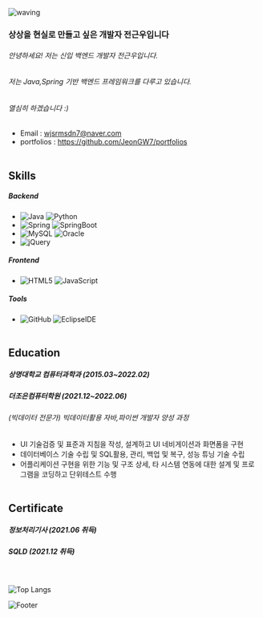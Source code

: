 
![waving](https://capsule-render.vercel.app/api?type=waving&height=200&text=welcome!&fontAlign=80&fontAlignY=40&color=gradient)

### 상상을 현실로 만들고 싶은 개발자 전근우입니다
###### 안녕하세요! 저는 신입 백엔드 개발자 전근우입니다. 
###### 저는 Java,Spring 기반 백엔드 프레임워크를 다루고 있습니다.
###### 열심히 하겠습니다 :)

- Email : <wjsrmsdn7@naver.com>
- portfolios : <https://github.com/JeonGW7/portfolios>
<br><br/>
## Skills
##### Backend
- ![Java](https://img.shields.io/badge/java-%23ED8B00.svg?style=for-the-badge&logo=java&logoColor=white) ![Python](https://img.shields.io/badge/python-3670A0?style=for-the-badge&logo=python&logoColor=ffdd54) 
- ![Spring](https://img.shields.io/badge/spring-%236DB33F.svg?style=for-the-badge&logo=spring&logoColor=white) ![SpringBoot](https://img.shields.io/badge/springboot-%6DB33F.svg?style=for-the-badge&logo=springboot&logoColor=white) 
- ![MySQL](https://img.shields.io/badge/mysql-%2300f.svg?style=for-the-badge&logo=mysql&logoColor=white) ![Oracle](https://img.shields.io/badge/oracle-%F80000.svg?style=for-the-badge&logo=oracle&logoColor=white)
- ![jQuery](https://img.shields.io/badge/jquery-%230769AD.svg?style=for-the-badge&logo=jquery&logoColor=white)

##### Frontend
- ![HTML5](https://img.shields.io/badge/html5-%23E34F26.svg?style=for-the-badge&logo=html5&logoColor=white) ![JavaScript](https://img.shields.io/badge/javascript-%23323330.svg?style=for-the-badge&logo=javascript&logoColor=%23F7DF1E)

##### Tools
- ![GitHub](https://img.shields.io/badge/github-%23121011.svg?style=for-the-badge&logo=github&logoColor=white) ![EclipseIDE](https://img.shields.io/badge/eclipse-%2C2255.svg?style=for-the-badge&logo=eclipse&logoColor=white)
<br><br/>
## Education
##### 상명대학교 컴퓨터과학과 (2015.03~2022.02)

##### 더조은컴퓨터학원 (2021.12~2022.06)
###### (빅데이터 전문가) 빅데이터활용 자바,파이썬 개발자 양성 과정 
- UI 기술검증 및 표준과 지침을 작성, 설계하고 UI 네비게이션과 화면폼을 구현
- 데이터베이스 기술 수립 및 SQL활용, 관리, 백업 및 복구, 성능 튜닝 기술 수립
- 어플리케이션 구현을 위한 기능 및 구조 상세, 타 시스템 연동에 대한 설계 및 프로그램을 코딩하고 단위테스트 수행
<br><br/>
## Certificate
##### 정보처리기사 (2021.06 취득)
##### SQLD (2021.12 취득)
<br><br/>
![Top Langs](https://github-readme-stats.vercel.app/api/top-langs/?username=JeonGW7&show_icons=true&hide_border=true&title_color=004386&icon_color=004386&layout=compact)

![Footer](https://capsule-render.vercel.app/api?type=waving&color=auto&height=200&section=footer)
